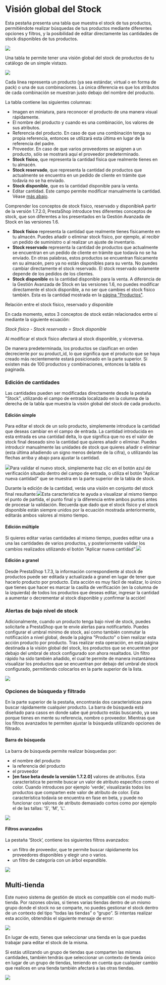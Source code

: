 # Visión global del Stock

Esta pestaña presenta una tabla que muestra el stock de tus productos, permitiéndote realizar búsquedas de tus productos mediante diferentes opciones y filtros, y la posibilidad de editar directamente las cantidades de stock disponibles de tus productos.

![](../../../../.gitbook/assets/54888024.png)

Una tabla te permite tener una visión global del stock de productos de tu catálogo de un simple vistazo.

![](../../../../.gitbook/assets/54267840.png)

Cada línea representa un producto \(ya sea estándar, virtual o en forma de pack\) o una de sus combinaciones. La única diferencia es que los atributos de cada combinación se muestran justo debajo del nombre del producto.  


La tabla contiene las siguientes columnas:

* Imagen en miniatura, para reconocer el producto de una manera visual rápidamente.
* El nombre del producto y cuando es una combinación, los valores de sus atributos.
* Referencia del producto. En caso de que una combinación tenga su propia referencia, entonces se utilizará esta última en lugar de la referencia del padre.
* Proveedor. En caso de que varios proveedores se asignen a un producto, sólo se mostrará aquí el proveedor predeterminado.
* **Stock** **físico**, que representa la cantidad física que realmente tienes en tu almacén.
* **Stock reservado**, que representa la cantidad de productos que actualmente se encuentra en un pedido de cliente en trámite que todavía no se ha enviado.
* **Stock disponible**, que es la cantidad disponible para la venta.
* Editar cantidad. Este campo permite modificar manualmente la cantidad. Véase [más abajo](vision-global-del-stock.md#VisionglobaldelStock-qty_edition).

Comprender los conceptos de stock físico, reservado y disponibleA partir de la versión 1.7.2.0, PrestaShop introduce tres diferentes conceptos de stock, que son diferentes a los presentados en la Gestión Avanzada de Stock en las versiones 1.6.

* **Stock** **físico** representa la cantidad que realmente tienes físicamente en tu almacén. Puedes añadir o eliminar stock físico, por ejemplo, al recibir un pedido de suministro o al realizar un ajuste de inventario.
* **Stock reservado** representa la cantidad de productos que actualmente se encuentran en un pedido de cliente en trámite que todavía no se ha enviado. En otras palabras, estos productos se encuentran físicamente en su almacén, pero ya no están disponibles para su venta. No puedes cambiar directamente el stock reservado. El stock reservado solamente depende de los pedidos de los clientes.
* **Stock disponible** es la cantidad disponible para la venta. A diferencia de la Gestión Avanzada de Stock en las versiones 1.6, no puedes modificar directamente el stock disponible, a no ser que cambies el stock físico también. Esta es la cantidad mostrada en la [página "Productos"](../gestionar-productos.md).

Relación entre el stock físico, reservado y disponible

En cada momento, estos 3 conceptos de stock están relacionados entre sí mediante la siguiente ecuación:

_Stock físico - Stock reservado = Stock disponible_  


 Al modificar el stock físico afectará al stock disponible, y viceversa.

 De manera predeterminada, los productos se clasifican en orden decreciente por su product\_id, lo que significa que el producto que se haya creado más recientemente estará posicionado en la parte superior. Si existen más de 100 productos y combinaciones, entonces la tabla es paginada.  


### Edición de cantidades <a id="VisionglobaldelStock-qty_editionEdici&#xF3;ndecantidades"></a>

Las cantidades pueden ser modificadas directamente desde la pestaña "Stock", utilizando el campo de entrada localizado en la columna de la derecha de la tabla que muestra la visión global del stock de cada producto.

#### Edición simple <a id="VisionglobaldelStock-Edici&#xF3;nsimple"></a>

Para editar el stock de un solo producto, simplemente introduce la cantidad que deseas cambiar en el campo de entrada. La cantidad introducida en esta entrada es una cantidad delta, lo que significa que no es el valor de stock final deseado sino la cantidad que quieres añadir o eliminar. Puedes introducir manualmente las unidades de stock que quieres añadir o eliminar \(esta última añadiendo un signo menos delante de la cifra\), o utilizando las flechas arriba y abajo para ajustar la cantidad.  
  
![](../../../../.gitbook/assets/54267843.gif)Para validar el nuevo stock, simplemente haz clic en el botón azul de verificación situado dentro del campo de entrada, o utiliza el botón "Aplicar nueva cantidad" que se muestra en la parte superior de la tabla de stock.

Durante la edición de la cantidad, verás una visión en conjunto del stock final resultante:![](../../../../.gitbook/assets/54267899.png)Esta característica te ayuda a visualizar al mismo tiempo el punto de partida, el punto final y la diferencia entre ambos puntos antes de procesar la validación. Recuerda que dado que el stock físico y el stock disponible están siempre unidos por la ecuación mostrada anteriormente, editarás ambos valores al mismo tiempo.  


#### Edición múltiple <a id="VisionglobaldelStock-Edici&#xF3;nm&#xFA;ltiple"></a>

Si quieres editar varias cantidades al mismo tiempo, puedes editar una a una las cantidades de varios productos, y posteriormente validar los cambios realizados utilizando el botón "Aplicar nueva cantidad".![](../../../../.gitbook/assets/54267902.gif)

#### Edición a granel <a id="VisionglobaldelStock-Edici&#xF3;nagranel"></a>

Desde PrestaShop 1.7.3, la información correspondiente al stock de productos puede ser editada y actualizada a granel en lugar de tener que hacerlo producto por producto. Esta acción es muy fácil de realizar, lo único que tienes que hacer es marcar la casilla de verificación \(en la columna de la izquierda\) de todos los productos que deseas editar, ingresar la cantidad a aumentar o decrementar al stock disponible y ¡confirmar la acción!

### Alertas de bajo nivel de stock <a id="VisionglobaldelStock-Alertasdebajoniveldestock"></a>

Adicionalmente, cuando un producto tenga bajo nivel de stock, puedes solicitarle a PrestaShop que te envíe alertas para notificartelo. Puedes configurar el umbral mínimo de stock, así como también conmutar la notificación a nivel global, desde la página "Producto" o bien realizar esta acción producto por producto. Tras realizar esta operación, en esta página destinada a la visión global del stock, los productos que se encuentran por debajo del umbral de stock configurado son ahora resaltados. Un filtro rápido ha sido también añadido, el cual te permite de manera instantánea visualizar los productos que se encuentran por debajo del umbral de stock configurado, permitiendo colocarlos en la parte superior de la lista.

![](../../../../.gitbook/assets/55607508.png)

### Opciones de búsqueda y filtrado <a id="VisionglobaldelStock-Opcionesdeb&#xFA;squedayfiltrado"></a>

En la parte superior de la pestaña, encontrarás dos características para buscar rápidamente cualquier producto. La barra de búsqueda está diseñado para casos en donde sabe qué producto estás buscando, ya sea porque tienes en mente su referencia, nombre o proveedor. Mientras que los filtros avanzados te permiten ajustar la búsqueda utilizando opciones de filtrado.  


#### Barra de búsqueda <a id="VisionglobaldelStock-stock_search_barBarradeb&#xFA;squeda"></a>

La barra de búsqueda permite realizar búsquedas por:

* el nombre del producto
* la referencia del producto
* el proveedor
* **\[en fase beta desde la versión 1.7.2.0\]** valores de atributos. Esta característica te permite buscar un valor de atributo específico como el color. Cuando introduces por ejemplo ‘verde’, visualizarás todos los productos que comparten este valor de atributo de color. Esta característica todavía se encuentra en fase en beta, y puede no funcionar con valores de atributo demasiado cortos como por ejemplo el de las tallas: 'S', 'M', 'L'.

![](../../../../.gitbook/assets/54267904.gif)

#### Filtros avanzados <a id="VisionglobaldelStock-Filtrosavanzados"></a>

La pestaña ‘Stock’, contiene los siguientes filtros avanzados:

* un filtro de proveedor, que te permite buscar rápidamente los proveedores disponibles y elegir uno o varios.
* un filtro de categoría con un árbol expandible.

![](../../../../.gitbook/assets/54267906.png)

## Multi-tienda <a id="VisionglobaldelStock-Multi-tienda"></a>

Este nuevo sistema de gestión de stock es compatible con el modo multi-tienda. Por razones obvias, si tienes varias tiendas dentro de un mismo grupo donde el stock no se comparte, no puedes gestionar el stock dentro de un contexto del tipo “todas las tiendas” o “grupo”. Si intentas realizar esta acción, obtendrás el siguiente mensaje de error:  


![](../../../../.gitbook/assets/54888027.png)

En lugar de esto, tienes que seleccionar una tienda en la que puedas trabajar para editar el stock de la misma.

Si estás utilizando un grupo de tiendas que comparten las mismas cantidades, también tendrás que seleccionar un contexto de tienda único en lugar de un grupo de tiendas, teniendo en cuenta que cualquier cambio que realices en una tienda también afectará a las otras tiendas.  


![](../../../../.gitbook/assets/54267912.png)

